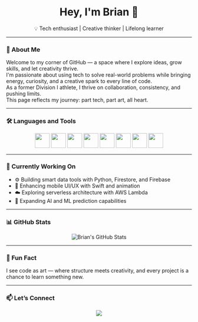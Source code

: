 <h1 align="center">Hey, I'm Brian 👋</h1>

<p align="center">💡 Tech enthusiast | Creative thinker | Lifelong learner</p>

---

### 🧠 About Me

Welcome to my corner of GitHub — a space where I explore ideas, grow skills, and let creativity thrive.  
I'm passionate about using tech to solve real-world problems while bringing energy, curiosity, and a creative spark to every line of code.  
As a former Division I athlete, I thrive on collaboration, consistency, and pushing limits.  
This page reflects my journey: part tech, part art, all heart.

---

### 🛠️ Languages and Tools

<p align="center">
  <img src="https://cdn.jsdelivr.net/gh/devicons/devicon/icons/python/python-original.svg" width="40" />
  <img src="https://cdn.jsdelivr.net/gh/devicons/devicon/icons/java/java-original.svg" width="40" />
  <img src="https://cdn.jsdelivr.net/gh/devicons/devicon/icons/swift/swift-original.svg" width="40" />
  <img src="https://cdn.jsdelivr.net/gh/devicons/devicon/icons/javascript/javascript-original.svg" width="40" />
  <img src="https://cdn.jsdelivr.net/gh/devicons/devicon/icons/firebase/firebase-plain.svg" width="40" />
  <img src="https://cdn.jsdelivr.net/gh/devicons/devicon/icons/mysql/mysql-original.svg" width="40" />
  <img src="https://cdn.jsdelivr.net/gh/devicons/devicon/icons/git/git-original.svg" width="40" />
  <img src="https://cdn.jsdelivr.net/gh/devicons/devicon/icons/aws/aws-original.svg" width="40" />
</p>

---

### 🚀 Currently Working On

- ⚙️ Building smart data tools with Python, Firestore, and Firebase  
- 🎨 Enhancing mobile UI/UX with Swift and animation  
- ☁️ Exploring serverless architecture with AWS Lambda  
- 🧠 Expanding AI and ML prediction capabilities  

---

### 📊 GitHub Stats

<p align="center">
  <img src="https://github-readme-stats.vercel.app/api?username=brianbruce&show_icons=true&theme=tokyonight" alt="Brian's GitHub Stats" />
</p>

---

### 🎯 Fun Fact

I see code as art — where structure meets creativity, and every project is a chance to learn something new.

---

### 📫 Let’s Connect

<p align="center">
  <a href="https://www.linkedin.com/in/brian-bruce-0658b9211/">
    <img src="https://img.shields.io/badge/LinkedIn-blue?style=for-the-badge&logo=linkedin&logoColor=white" />
  </a>
</p>
